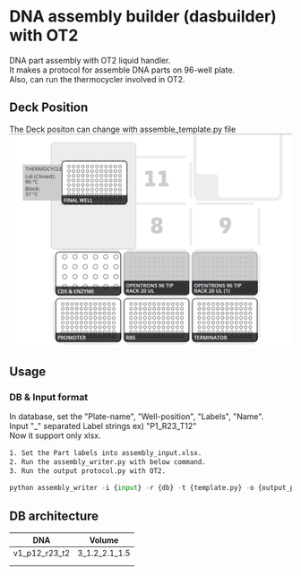 # DNA assembly builder (dasbuilder) with OT2

DNA part assembly with OT2 liquid handler.  
It makes a protocol for assemble DNA parts on 96-well plate.  
Also, can run the thermocycler involved in OT2.  


## Deck Position

The Deck positon can change with assemble_template.py file
![Deck_position](/OT2_assembler-deck.png)

## Usage

### DB & Input format

In database, set the "Plate-name", "Well-position", "Labels", "Name".  
Input "_" separated Label strings ex) "P1_R23_T12"  
Now it support only xlsx.  

    1. Set the Part labels into assembly_input.xlsx.  
    2. Run the assembly_writer.py with below command.  
    3. Run the output protocol.py with OT2.

``` python
python assembly_writer -i {input} -r {db} -t {template.py} -o {output_path}
```

## DB architecture

|DNA|Volume|
|---|---|
|v1_p12_r23_t2|3_1.2_2.1_1.5|
|   |   |
|   |   |
